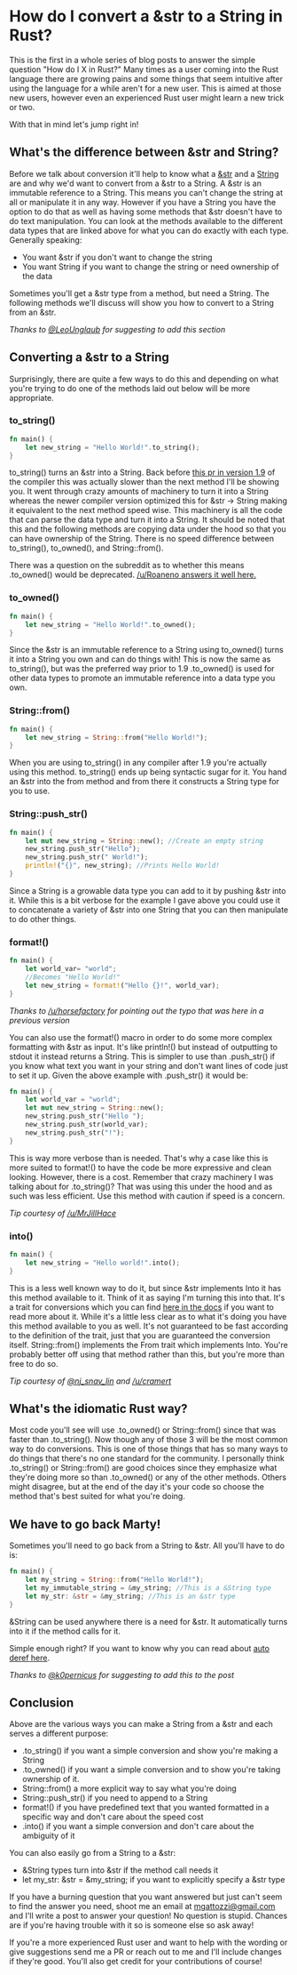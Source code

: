 # How do I convert a &str to a String in Rust?

This is the first in a whole series of blog posts to answer the simple
question "How do I X in Rust?" Many times as a user coming into the
Rust language there are growing pains and some things that seem
intuitive after using the language for a while aren't for a new user.
This is aimed at those new users, however even an experienced Rust user
might learn a new trick or two.

With that in mind let's jump right in!

## What's the difference between &str and String?

Before we talk about conversion it'll help to know what
a [&str](https://doc.rust-lang.org/std/primitive.str.html) and
a [String](https://doc.rust-lang.org/std/string/struct.String.html) are and why we'd want to convert from a &str to a String.
A &str is an immutable reference to a String. This means you can't change
the string at all or manipulate it in any way. However if you have
a String you have the option to do that as well as having some methods
that &str doesn't have to do text manipulation. You can look at the
methods available to the different data types that are linked above for
what you can do exactly with each type. Generally speaking:

- You want &str if you don't want to change the string
- You want String if you want to change the string or need ownership of
  the data

Sometimes you'll get a &str type from a method, but need a String. The
following methods we'll discuss will show you how to convert to a String
from an &str.

*Thanks to [@LeoUnglaub](https://twitter.com/LeoUnglaub/status/735942665569767424) for suggesting to add this section*

## Converting a &str to a String

Surprisingly, there are quite a few ways to do this and depending on what
you're trying to do one of the methods laid out below will be more
appropriate.

### to_string()

```rust
fn main() {
    let new_string = "Hello World!".to_string();
}
```

to_string() turns an &str into a String. Back before [this pr in version
1.9](https://github.com/rust-lang/rust/pull/32586) of the compiler this
was actually slower than the next method I'll be showing you. It went
through crazy amounts of machinery to turn it into a String whereas the
newer compiler version optimized this for &str -> String making it
equivalent to the next method speed wise. This machinery is all the code
that can parse the data type and turn it into a String. It should be
noted that this and the following methods are copying data under the
hood so that you can have ownership of the String. There is no speed
difference between to_string(), to_owned(), and String::from().

There was a question on the subreddit as to whether this means .to_owned() would be deprecated. [/u/Roaneno answers it well here.](https://www.reddit.com/r/rust/comments/4l71qw/how_do_i_convert_a_str_to_string_the_beginning_in/d3mc6jy?context=3)

### to_owned()

```rust
fn main() {
    let new_string = "Hello World!".to_owned();
}
```

Since the &str is an immutable reference to a String using to_owned()
turns it into a String you own and can do things with! This is now the
same as to_string(), but was the preferred way prior to 1.9 .to_owned()
is used for other data types to promote an immutable reference into a
data type you own.

### String::from()

```rust
fn main() {
    let new_string = String::from("Hello World!");
}
```

When you are using to_string() in any compiler after 1.9 you're actually
using this method. to_string() ends up being syntactic sugar for it.
You hand an &str into the from method and from there it constructs
a String type for you to use.

### String::push_str()

```rust
fn main() {
    let mut new_string = String::new(); //Create an empty string
    new_string.push_str("Hello");
    new_string.push_str(" World!");
    println!("{}", new_string); //Prints Hello World!
}
```

Since a String is a growable data type you can add to it by pushing &str
into it. While this is a bit verbose for the example I gave above you
could use it to concatenate a variety of &str into one String that you
can then manipulate to do other things.

### format!()

```rust
fn main() {
    let world_var= "world";
    //Becomes "Hello World!"
    let new_string = format!("Hello {}!", world_var);
}
```
*Thanks to [/u/horsefactory](https://www.reddit.com/r/rust/comments/4l71qw/how_do_i_convert_a_str_to_string_the_beginning_in/d3n258e) for pointing out the typo that was here in a previous version*

You can also use the format!() macro in order to do some more complex
formatting with &str as input. It's like println!() but instead of
outputting to stdout it instead returns a String. This is simpler to use
than .push_str() if you know what text you want in your string and don't
want lines of code just to set it up. Given the above example with
.push_str() it would be:

```rust
fn main() {
    let world_var = "world";
    let mut new_string = String::new();
    new_string.push_str("Hello ");
    new_string.push_str(world_var);
    new_string.push_str("!");
}
```

This is way more verbose than is needed. That's why a case like this is
more suited to format!() to have the code be more expressive and clean
looking. However, there is a cost. Remember that crazy machinery I was
talking about for .to_string()? That was using this under the hood and
as such was less efficient. Use this method with caution if speed is
a concern.

*Tip courtesy of [/u/MrJillHace](https://www.reddit.com/r/rust/comments/4l71qw/how_do_i_convert_a_str_to_string_the_beginning_in/d3kxqhk)*

### into()

```rust
fn main() {
    let new_string = "Hello world!".into();
}
```

This is a less well known way to do it, but since &str implements
Into it has this method available to it. Think of it as saying I'm
turning this into that. It's a trait for conversions which you can find
[here in the docs](https://doc.rust-lang.org/std/convert/trait.Into.html) if you want to read more about it. While it's a
little less clear as to what it's doing you have this method available
to you as well. It's not guaranteed to be fast according to the
definition of the trait, just that you are guaranteed the conversion
itself. String::from() implements the From trait which implements Into.
You're probably better off using that method rather than this, but
you're more than free to do so.

*Tip courtesy of
[@nj_snav_lin](https://twitter.com/nj_snav_lin/status/735923508467924997?s=09) and [/u/cramert](https://www.reddit.com/r/rust/comments/4l71qw/how_do_i_convert_a_str_to_string_the_beginning_in/d3lgmdi)*

## What's the idiomatic Rust way?

Most code you'll see will use .to_owned() or String::from() since that
was faster than .to_string(). Now though any of those 3 will be the most
common way to do conversions. This is one of those things that has so
many ways to do things that there's no one standard for the community.
I personally think .to_string() or String::from() are good choices since
they emphasize what they're doing more so than .to_owned() or any of the
other methods. Others might disagree, but at the end of the day it's
your code so choose the method that's best suited for what you're doing.

## We have to go back Marty!

Sometimes you'll need to go back from a String to &str. All you'll have
to do is:

```rust
fn main() {
    let my_string = String::from("Hello World!");
    let my_immutable_string = &my_string; //This is a &String type
    let my_str: &str = &my_string; //This is an &str type
}
```

&String can be used anywhere there is a need for &str. It automatically
turns into it if the method calls for it.

Simple enough right? If you want to know why you can read about [auto deref here](https://doc.rust-lang.org/book/deref-coercions.html).

*Thanks to [@k0pernicus](https://twitter.com/k0pernicus/status/736154776166109185) for suggesting to add this to the post*


## Conclusion

Above are the various ways you can make a String from a &str and each
serves a different purpose:

- .to_string() if you want a simple conversion and show you're making
  a String
- .to_owned() if you want a simple conversion and to show you're taking
  ownership of it.
- String::from() a more explicit way to say what you're doing
- String::push_str() if you need to append to a String
- format!() if you have predefined text that you wanted formatted in
  a specific way and don't care about the speed cost
- .into() if you want a simple conversion and don't care about the
  ambiguity of it

You can also easily go from a String to a &str:

- &String types turn into &str if the method call needs it
- let my_str: &str = &my_string; if you want to explicitly specify
  a &str type

If you have a burning question that you want answered but just can't
seem to find the answer you need, shoot me an email at
mgattozzi@gmail.com and I'll write a post to answer your question! No
question is stupid. Chances are if you're having trouble with it so is
someone else so ask away!

If you're a more experienced Rust user and want to help with the wording
or give suggestions send me a PR or reach out to me and I'll include
changes if they're good. You'll also get credit for your
contributions of course!
